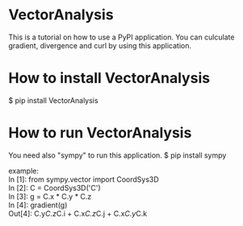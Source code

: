 # VectorAnalysis
This is a tutorial on how to use a PyPI application.
You can culculate gradient, divergence and curl by using this application.

# How to install VectorAnalysis
$ pip install VectorAnalysis

# How to run VectorAnalysis
You need also "sympy" to run this application.
$ pip install sympy

example:<br>
In [1]: from sympy.vector import CoordSys3D<br>
In [2]: C = CoordSys3D('C')<br>
In [3]: g = C.x * C.y * C.z<br>
In [4]: gradient(g)<br>
Out[4]: C.y*C.z*C.i + C.x*C.z*C.j + C.x*C.y*C.k<br>
